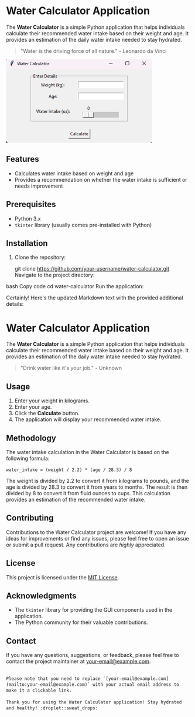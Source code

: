# Water Calculator Application

The **Water Calculator** is a simple Python application that helps individuals calculate their recommended water intake based on their weight and age. It provides an estimation of the daily water intake needed to stay hydrated.

> "Water is the driving force of all nature." - Leonardo da Vinci

![Water Calculator Screenshot](screenshot.png)

## Features

- Calculates water intake based on weight and age
- Provides a recommendation on whether the water intake is sufficient or needs improvement

## Prerequisites

- Python 3.x
- `tkinter` library (usually comes pre-installed with Python)

## Installation

1. Clone the repository:


   git clone https://github.com/your-username/water-calculator.git
Navigate to the project directory:

bash
Copy code
cd water-calculator
Run the application:

Certainly! Here's the updated Markdown text with the provided additional details:


# Water Calculator Application

The **Water Calculator** is a simple Python application that helps individuals calculate their recommended water intake based on their weight and age. It provides an estimation of the daily water intake needed to stay hydrated.

> "Drink water like it's your job." - Unknown

## Usage

1. Enter your weight in kilograms.
2. Enter your age.
3. Click the **Calculate** button.
4. The application will display your recommended water intake.

## Methodology

The water intake calculation in the Water Calculator is based on the following formula:

```
water_intake = (weight / 2.2) * (age / 28.3) / 8
```

The weight is divided by 2.2 to convert it from kilograms to pounds, and the age is divided by 28.3 to convert it from years to months. The result is then divided by 8 to convert it from fluid ounces to cups. This calculation provides an estimation of the recommended water intake.

## Contributing

Contributions to the Water Calculator project are welcome! If you have any ideas for improvements or find any issues, please feel free to open an issue or submit a pull request. Any contributions are *highly* appreciated.

## License

This project is licensed under the [MIT License](LICENSE).

## Acknowledgments

- The `tkinter` library for providing the GUI components used in the application.
- The Python community for their valuable contributions.

## Contact

If you have any questions, suggestions, or feedback, please feel free to contact the project maintainer at [your-email@example.com](mailto:your-email@example.com).
```

Please note that you need to replace `[your-email@example.com](mailto:your-email@example.com)` with your actual email address to make it a clickable link.

Thank you for using the Water Calculator application! Stay hydrated and healthy! :droplet::sweat_drops:
